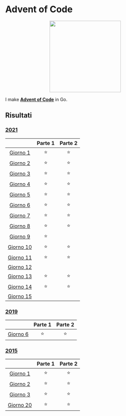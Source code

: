 # Advent of Code
<p align="center">
    <img src="https://user-images.githubusercontent.com/16360374/49324718-7954f100-f4e8-11e8-8ef6-1b701afc504f.png" width="225"/>
</p>  

I make [**Advent of Code**](http://adventofcode.com/) in Go.

## Risultati

### [2021](https://github.com/zAiro12/AdventOfCode/tree/main/2021)

|         | Parte 1 | Parte 2 |
| :-----: | :-----: | :-----: |
| [Giorno 1](https://adventofcode.com/2021/day/1)   | ⭐ | ⭐ |
| [Giorno 2](https://adventofcode.com/2021/day/2)   | ⭐ | ⭐ |
| [Giorno 3](https://adventofcode.com/2021/day/3)   | ⭐ | ⭐ |
| [Giorno 4](https://adventofcode.com/2021/day/4)   | ⭐ | ⭐ |
| [Giorno 5](https://adventofcode.com/2021/day/5)   | ⭐ | ⭐ |
| [Giorno 6](https://adventofcode.com/2021/day/6)   | ⭐ | ⭐ |
| [Giorno 7](https://adventofcode.com/2021/day/7)   | ⭐ | ⭐ |
| [Giorno 8](https://adventofcode.com/2021/day/8)   | ⭐ | ⭐ |
| [Giorno 9](https://adventofcode.com/2021/day/9)   | ⭐ |  |
| [Giorno 10](https://adventofcode.com/2021/day/10) | ⭐ | ⭐ |
| [Giorno 11](https://adventofcode.com/2021/day/11) | ⭐ | ⭐ |
| [Giorno 12](https://adventofcode.com/2021/day/12) |  |  |
| [Giorno 13](https://adventofcode.com/2021/day/13) | ⭐ | ⭐ |
| [Giorno 14](https://adventofcode.com/2021/day/14) | ⭐ | ⭐ |
| [Giorno 15](https://adventofcode.com/2021/day/15) |  |  |

### [2019](https://github.com/zAiro12/AdventOfCode/tree/main/2019)
|         | Parte 1 | Parte 2 |
| :-----: | :-----: | :-----: |
| [Giorno 6](https://adventofcode.com/2019/day/6)   | ⭐ | ⭐ |

### [2015](https://github.com/zAiro12/AdventOfCode/tree/main/2015)
|         | Parte 1 | Parte 2 |
| :-----: | :-----: | :-----: |
| [Giorno 1](https://adventofcode.com/2015/day/1)     | ⭐ | ⭐ |
| [Giorno 2](https://adventofcode.com/2015/day/2)     | ⭐ | ⭐ |
| [Giorno 3](https://adventofcode.com/2015/day/3)     | ⭐ | ⭐ |
| [Giorno 20](https://adventofcode.com/2015/day/20)   | ⭐ | ⭐ |
